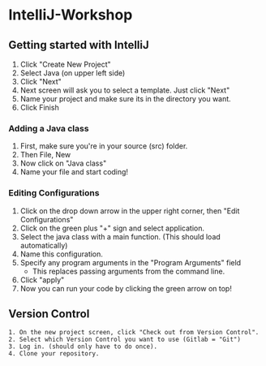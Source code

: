 # IntelliJ-Workshop

## Getting started with IntelliJ
   1. Click "Create New Project"
   2. Select Java (on upper left side)
   3. Click "Next"
   4. Next screen will ask you to select a template. Just click "Next"
   5. Name your project and make sure its in the directory you want.
   6. Click Finish
   
   ### Adding a Java class
   1. First, make sure you're in your source (src) folder.
   2. Then File, New
   3. Now click on "Java class"
   4. Name your file and start coding!

   ### Editing Configurations
  1. Click on the drop down arrow in the upper right corner, then "Edit Configurations"
  2. Click on the green plus "+" sign and select application.
  3. Select the java class with a main function. (This should load automatically)
  4. Name this configuration.
  5. Specify any program arguments in the "Program Arguments" field
      - This replaces passing arguments from the command line.
  6. Click "apply"
  7. Now you can run your code by clicking the green arrow on top!

## Version Control
    1. On the new project screen, click "Check out from Version Control".
    2. Select which Version Control you want to use (Gitlab = "Git")
    3. Log in. (should only have to do once).
    4. Clone your repository.
